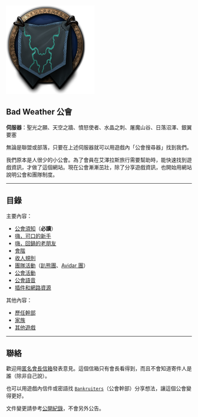 ![](img_badweather.png)

## Bad Weather 公會

**伺服器**：聖光之願、天空之牆、憤怒使者、水晶之刺、屠魔山谷、日落沼澤、銀翼要塞

無論是聯盟或部落，只要在上述伺服器就可以用遊戲內「公會搜尋器」找到我們。

我們原本是人很少的小公會。為了會員在艾澤拉斯旅行需要幫助時，能快速找到遊戲資訊，才做了這個網站。現在公會漸漸茁壯，除了分享遊戲資訊，也開始用網站說明公會和團隊制度。

---

## 目錄

主要內容：

- [公會須知](guidelines.html)（**必讀**）
- [嗨，可口的新手](newbies.html)
- [嗨，回鍋的老朋友](oldfriends.html)
- [會階](ranks.html)
- [收人規則](recruitment.html)
- [團隊活動](raid.html)（[趴熊團](bear.html)、[Avidar 團](avidar.html)）
- [公會活動](activities.html)
- [公會語音](voicechat.html)
- [插件和網路資源](useful.html)

其他內容：

- [歷任幹部](alumni.html)
- [家族](houses.html)
- [其他遊戲](othergames.html)

--- 

## 聯絡

歡迎用[匿名會長信箱](https://goo.gl/forms/rwLyIDT9gVDazd5q1)發表意見。這個信箱只有會長看得到，而且不會知道寄件人是誰（除非自己說）。

也可以用遊戲內信件或密語找 [`Bankruiters`](ranks.html)（公會幹部）分享想法，讓這個公會變得更好。

文件變更請參考[公開紀錄](https://github.com/dalechou/badweather.tw/commits/master/index.md)，不會另外公告。

